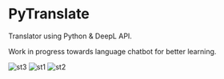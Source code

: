 # PyTranslate
Translator using Python &amp; DeepL API.

Work in progress towards language chatbot for better learning.


![st3](https://user-images.githubusercontent.com/87346809/195145634-a9c25650-1ec8-46f8-967b-7067b5f58d06.png)
![st1](https://user-images.githubusercontent.com/87346809/195145635-ca699610-aeb6-471f-815e-f784f89d384d.png)
![st2](https://user-images.githubusercontent.com/87346809/195145637-a246b1c6-32e8-449d-9c5d-78b671350cf4.png)
